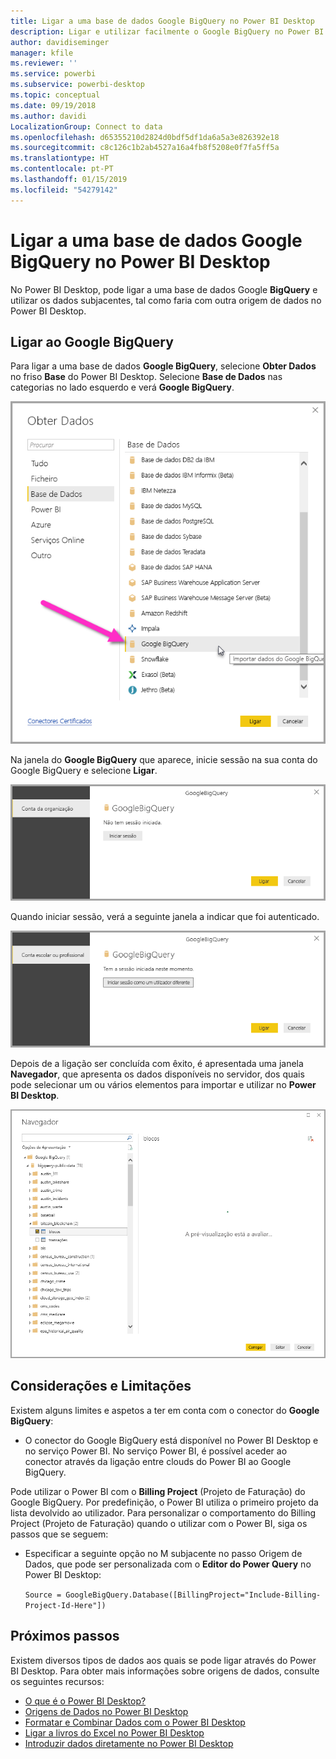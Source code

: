 ```yaml
---
title: Ligar a uma base de dados Google BigQuery no Power BI Desktop
description: Ligar e utilizar facilmente o Google BigQuery no Power BI Desktop
author: davidiseminger
manager: kfile
ms.reviewer: ''
ms.service: powerbi
ms.subservice: powerbi-desktop
ms.topic: conceptual
ms.date: 09/19/2018
ms.author: davidi
LocalizationGroup: Connect to data
ms.openlocfilehash: d65355210d2824d0bdf5df1da6a5a3e826392e18
ms.sourcegitcommit: c8c126c1b2ab4527a16a4fb8f5208e0f7fa5ff5a
ms.translationtype: HT
ms.contentlocale: pt-PT
ms.lasthandoff: 01/15/2019
ms.locfileid: "54279142"
---
```

# <a name="connect-to-a-google-bigquery-database-in-power-bi-desktop"></a>Ligar a uma base de dados Google BigQuery no Power BI Desktop
No Power BI Desktop, pode ligar a uma base de dados Google **BigQuery** e utilizar os dados subjacentes, tal como faria com outra origem de dados no Power BI Desktop.

## <a name="connect-to-google-bigquery"></a>Ligar ao Google BigQuery
Para ligar a uma base de dados **Google BigQuery**, selecione **Obter Dados** no friso **Base** do Power BI Desktop. Selecione **Base de Dados** nas categorias no lado esquerdo e verá **Google BigQuery**.

![Caixa de diálogo Obter Dados para o Google BigQuery](media/desktop-connect-bigquery/connect_bigquery_01.png)

Na janela do **Google BigQuery** que aparece, inicie sessão na sua conta do Google BigQuery e selecione **Ligar**.

![Iniciar sessão no Google BigQuery](media/desktop-connect-bigquery/connect_bigquery_02.png)

Quando iniciar sessão, verá a seguinte janela a indicar que foi autenticado. 

![Iniciou sessão no Google](media/desktop-connect-bigquery/connect_bigquery_02b.png)

Depois de a ligação ser concluída com êxito, é apresentada uma janela **Navegador**, que apresenta os dados disponíveis no servidor, dos quais pode selecionar um ou vários elementos para importar e utilizar no **Power BI Desktop**.

![Dados do Google BigQuery](media/desktop-connect-bigquery/connect_bigquery_03.png)

## <a name="considerations-and-limitations"></a>Considerações e Limitações
Existem alguns limites e aspetos a ter em conta com o conector do **Google BigQuery**:

* O conector do Google BigQuery está disponível no Power BI Desktop e no serviço Power BI. No serviço Power BI, é possível aceder ao conector através da ligação entre clouds do Power BI ao Google BigQuery.

Pode utilizar o Power BI com o **Billing Project** (Projeto de Faturação) do Google BigQuery. Por predefinição, o Power BI utiliza o primeiro projeto da lista devolvido ao utilizador. Para personalizar o comportamento do Billing Project (Projeto de Faturação) quando o utilizar com o Power BI, siga os passos que se seguem:

 * Especificar a seguinte opção no M subjacente no passo Origem de Dados, que pode ser personalizada com o **Editor do Power Query** no Power BI Desktop:

    ```Source = GoogleBigQuery.Database([BillingProject="Include-Billing-Project-Id-Here"])```

## <a name="next-steps"></a>Próximos passos
Existem diversos tipos de dados aos quais se pode ligar através do Power BI Desktop. Para obter mais informações sobre origens de dados, consulte os seguintes recursos:

* [O que é o Power BI Desktop?](desktop-what-is-desktop.md)
* [Origens de Dados no Power BI Desktop](desktop-data-sources.md)
* [Formatar e Combinar Dados com o Power BI Desktop](desktop-shape-and-combine-data.md)
* [Ligar a livros do Excel no Power BI Desktop](desktop-connect-excel.md)   
* [Introduzir dados diretamente no Power BI Desktop](desktop-enter-data-directly-into-desktop.md)   

